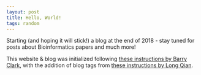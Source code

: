 ```yaml
---
layout: post
title: Hello, World!
tags: random
---
```


Starting (and hoping it will stick!) a blog at the end of 2018 - stay tuned for posts about Bioinformatics papers and much more!

This website & blog was initialized following [these instructions by Barry Clark](https://www.smashingmagazine.com/2014/08/build-blog-jekyll-github-pages/), with the addition of blog tags from [these instructions by Long Qian](http://longqian.me/2017/02/09/github-jekyll-tag/).

